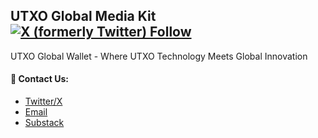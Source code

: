## UTXO Global Media Kit [![X (formerly Twitter) Follow](https://img.shields.io/twitter/follow/UTXOGlobal)](https://x.com/UTXOGlobal)

UTXO Global Wallet - Where UTXO Technology Meets Global Innovation

#### 🌟 Contact Us:
- [Twitter/X](https://x.com/UTXOGlobal)
- [Email](mailto:utxoglobal.contact@gmail.com)
- [Substack](https://utxoglobal.substack.com)
